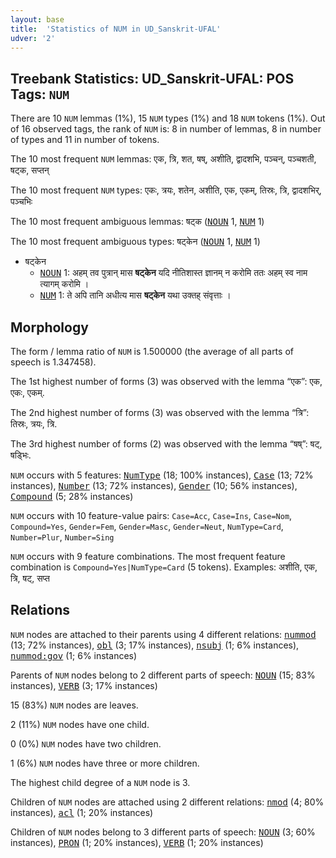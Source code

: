 ```yaml
---
layout: base
title:  'Statistics of NUM in UD_Sanskrit-UFAL'
udver: '2'
---
```


## Treebank Statistics: UD_Sanskrit-UFAL: POS Tags: `NUM`

There are 10 `NUM` lemmas (1%), 15 `NUM` types (1%) and 18 `NUM` tokens (1%).
Out of 16 observed tags, the rank of `NUM` is: 8 in number of lemmas, 8 in number of types and 11 in number of tokens.

The 10 most frequent `NUM` lemmas: एक, त्रि, शत, षष्, अशीति, द्वादशभि, पञ्चन्, पञ्चशती, षट्क, सप्तन्

The 10 most frequent `NUM` types:  एकः, त्रयः, शतेन, अशीति, एक, एकम्, तिस्रः, त्रि, द्वादशभिर्, पञ्चभिः

The 10 most frequent ambiguous lemmas: षट्क (<tt><a href="sa_ufal-pos-NOUN.html">NOUN</a></tt> 1, <tt><a href="sa_ufal-pos-NUM.html">NUM</a></tt> 1)

The 10 most frequent ambiguous types:  षट्केन (<tt><a href="sa_ufal-pos-NOUN.html">NOUN</a></tt> 1, <tt><a href="sa_ufal-pos-NUM.html">NUM</a></tt> 1)


* षट्केन
  * <tt><a href="sa_ufal-pos-NOUN.html">NOUN</a></tt> 1: अहम् तव पुत्रान् मास <b>षट्केन</b> यदि नीतिशास्त ज्ञानम् न करोमि ततः अहम् स्व नाम त्यागम् करोमि ।
  * <tt><a href="sa_ufal-pos-NUM.html">NUM</a></tt> 1: ते अपि तानि अधीत्य मास <b>षट्केन</b> यथा उक्तह् संवृत्ताः ।

## Morphology

The form / lemma ratio of `NUM` is 1.500000 (the average of all parts of speech is 1.347458).

The 1st highest number of forms (3) was observed with the lemma “एक”: एक, एकः, एकम्.

The 2nd highest number of forms (3) was observed with the lemma “त्रि”: तिस्रः, त्रयः, त्रि.

The 3rd highest number of forms (2) was observed with the lemma “षष्”: षट्, षड्भिः.

`NUM` occurs with 5 features: <tt><a href="sa_ufal-feat-NumType.html">NumType</a></tt> (18; 100% instances), <tt><a href="sa_ufal-feat-Case.html">Case</a></tt> (13; 72% instances), <tt><a href="sa_ufal-feat-Number.html">Number</a></tt> (13; 72% instances), <tt><a href="sa_ufal-feat-Gender.html">Gender</a></tt> (10; 56% instances), <tt><a href="sa_ufal-feat-Compound.html">Compound</a></tt> (5; 28% instances)

`NUM` occurs with 10 feature-value pairs: `Case=Acc`, `Case=Ins`, `Case=Nom`, `Compound=Yes`, `Gender=Fem`, `Gender=Masc`, `Gender=Neut`, `NumType=Card`, `Number=Plur`, `Number=Sing`

`NUM` occurs with 9 feature combinations.
The most frequent feature combination is `Compound=Yes|NumType=Card` (5 tokens).
Examples: अशीति, एक, त्रि, षट्, सप्त


## Relations

`NUM` nodes are attached to their parents using 4 different relations: <tt><a href="sa_ufal-dep-nummod.html">nummod</a></tt> (13; 72% instances), <tt><a href="sa_ufal-dep-obl.html">obl</a></tt> (3; 17% instances), <tt><a href="sa_ufal-dep-nsubj.html">nsubj</a></tt> (1; 6% instances), <tt><a href="sa_ufal-dep-nummod-gov.html">nummod:gov</a></tt> (1; 6% instances)

Parents of `NUM` nodes belong to 2 different parts of speech: <tt><a href="sa_ufal-pos-NOUN.html">NOUN</a></tt> (15; 83% instances), <tt><a href="sa_ufal-pos-VERB.html">VERB</a></tt> (3; 17% instances)

15 (83%) `NUM` nodes are leaves.

2 (11%) `NUM` nodes have one child.

0 (0%) `NUM` nodes have two children.

1 (6%) `NUM` nodes have three or more children.

The highest child degree of a `NUM` node is 3.

Children of `NUM` nodes are attached using 2 different relations: <tt><a href="sa_ufal-dep-nmod.html">nmod</a></tt> (4; 80% instances), <tt><a href="sa_ufal-dep-acl.html">acl</a></tt> (1; 20% instances)

Children of `NUM` nodes belong to 3 different parts of speech: <tt><a href="sa_ufal-pos-NOUN.html">NOUN</a></tt> (3; 60% instances), <tt><a href="sa_ufal-pos-PRON.html">PRON</a></tt> (1; 20% instances), <tt><a href="sa_ufal-pos-VERB.html">VERB</a></tt> (1; 20% instances)

